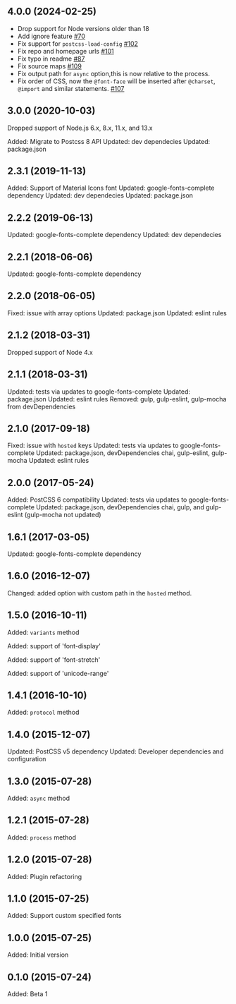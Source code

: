 ## 4.0.0 (2024-02-25)

- Drop support for Node versions older than 18
- Add ignore feature [#70](https://github.com/csstools/postcss-font-magician/pull/70)
- Fix support for `postcss-load-config` [#102](https://github.com/csstools/postcss-font-magician/pull/102)
- Fix repo and homepage urls [#101](https://github.com/csstools/postcss-font-magician/pull/101)
- Fix typo in readme [#87](https://github.com/csstools/postcss-font-magician/pull/87)
- Fix source maps [#109](https://github.com/csstools/postcss-font-magician/issues/109)
- Fix output path for `async` option,this is now relative to the process.
- Fix order of CSS, now the `@font-face` will be inserted after `@charset`, `@import` and similar statements. [#107](https://github.com/csstools/postcss-font-magician/issues/107)


## 3.0.0 (2020-10-03)

Dropped support of Node.js 6.x, 8.x, 11.x, and 13.x

Added: Migrate to Postcss 8 API
Updated: dev dependecies
Updated: package.json


## 2.3.1 (2019-11-13)

Added: Support of Material Icons font
Updated: google-fonts-complete dependency
Updated: dev dependecies
Updated: package.json


## 2.2.2 (2019-06-13)

Updated: google-fonts-complete dependency
Updated: dev dependecies

## 2.2.1 (2018-06-06)

Updated: google-fonts-complete dependency

## 2.2.0 (2018-06-05)

Fixed: issue with array options
Updated: package.json
Updated: eslint rules

## 2.1.2 (2018-03-31)

Dropped support of Node 4.x

## 2.1.1 (2018-03-31)

Updated: tests via updates to google-fonts-complete
Updated: package.json
Updated: eslint rules
Removed: gulp, gulp-eslint, gulp-mocha from devDependencies

## 2.1.0 (2017-09-18)

Fixed: issue with `hosted` keys
Updated: tests via updates to google-fonts-complete
Updated: package.json, devDependencies chai, gulp-eslint, gulp-mocha
Updated: eslint rules

## 2.0.0 (2017-05-24)

Added: PostCSS 6 compatibility
Updated: tests via updates to google-fonts-complete
Updated: package.json, devDependencies chai, gulp, and gulp-eslint
         (gulp-mocha not updated)

## 1.6.1 (2017-03-05)

Updated: google-fonts-complete dependency

## 1.6.0 (2016-12-07)

Changed: added option with custom path in the `hosted` method.

## 1.5.0 (2016-10-11)

Added: `variants` method

Added: support of 'font-display'

Added: support of 'font-stretch'

Added: support of 'unicode-range'

## 1.4.1 (2016-10-10)

Added: `protocol` method

## 1.4.0 (2015-12-07)

Updated: PostCSS v5 dependency
Updated: Developer dependencies and configuration

## 1.3.0 (2015-07-28)

Added: `async` method

## 1.2.1 (2015-07-28)

Added: `process` method

## 1.2.0 (2015-07-28)

Added: Plugin refactoring

## 1.1.0 (2015-07-25)

Added: Support custom specified fonts

## 1.0.0 (2015-07-25)

Added: Initial version

## 0.1.0 (2015-07-24)

Added: Beta 1
